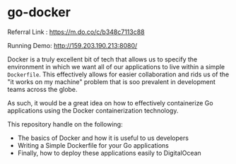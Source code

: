 # go-docker

Referral Link : https://m.do.co/c/b348c7113c88

Running Demo: http://159.203.190.213:8080/

Docker is a truly excellent bit of tech that allows us to specify the environment in which we want all of our applications to live within a simple `Dockerfile`. This effectively allows for easier collaboration and rids us of the "it works on my machine" problem that is soo prevalent in development teams across the globe.

As such, it would be a great idea on how to effectively containerize Go applications using the Docker containerization technology.

This repository handle on the following:

- The basics of Docker and how it is useful to us developers
- Writing a Simple Dockerfile for your Go applications
- Finally, how to deploy these applications easily to DigitalOcean
